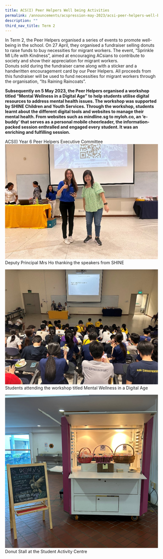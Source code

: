 ```yaml
---
title: ACS(I) Peer Helpers Well being Activities
permalink: /announcements/acspression-may-2023/acsi-peer-helpers-well-being-activities/
description: ""
third_nav_title: Term 2
---
```

In Term 2, the Peer Helpers organised a series of events to promote well-being in the school. On 27 April, they organised a fundraiser selling donuts to raise funds to buy necessities for migrant workers. The event, “Sprinkle MI Life with Kindness”, aimed at encouraging ACsians to contribute to society and show their appreciation for migrant workers.  
Donuts sold during the fundraiser came along with a sticker and a handwritten encouragement card by our Peer Helpers. All proceeds from this fundraiser will be used to fund necessities for migrant workers through the organisation, “Its Raining Raincoats”.

**Subsequently on 5 May 2023, the Peer Helpers organised a workshop titled “Mental Wellness in a Digital Age” to help students utilise digital resources to address mental health issues. The workshop was supported by SHINE Children and Youth Services. Through the workshop, students learnt about the different digital tools and websites to manage their mental health. From websites such as mindline.sg to myloh.co, an ‘e-buddy’ that serves as a personal mobile cheerleader, the information-packed session enthralled and engaged every student. It was an enriching and fulfilling session.**

ACS(I) Year 6 Peer Helpers Executive Committee
                                    
![](/images/ACSpression/May%202023/picture19.jpg)
Deputy Principal Mrs Ho thanking the speakers from SHINE

![](/images/ACSpression/May%202023/picture20.jpg)
Students attending the workshop titled Mental Wellness in a Digital Age

![](/images/ACSpression/May%202023/picture21.png)
Donut Stall at the Student Activity Centre